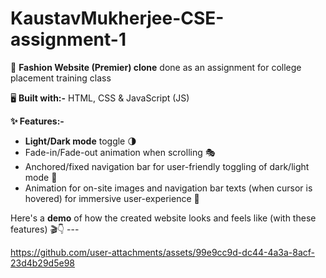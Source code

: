 # KaustavMukherjee-CSE-assignment-1
🚀 **Fashion Website (Premier) clone** done as an assignment for college placement training class

🖥️ **Built with:-** HTML, CSS & JavaScript (JS)

**✨ Features:-**

- **Light/Dark mode** toggle 🌗
- Fade-in/Fade-out animation when scrolling 🎭
- Anchored/fixed navigation bar for user-friendly toggling of dark/light mode 📌
- Animation for on-site images and navigation bar texts (when cursor is hovered) for immersive user-experience 🎨

Here's a **demo** of how the created website looks and feels like (with these features) 🎬👇 ---


https://github.com/user-attachments/assets/99e9cc9d-dc44-4a3a-8acf-23d4b29d5e98

